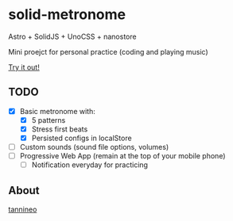 # solid-metronome

Astro + SolidJS + UnoCSS + nanostore

Mini proejct for personal practice (coding and playing music)

[Try it out!](https://tannineo.github.io/solid-metronome/)

## TODO

- [x] Basic metronome with:
  - [x] 5 patterns
  - [x] Stress first beats
  - [x] Persisted configs in localStore
- [ ] Custom sounds (sound file options, volumes)
- [ ] Progressive Web App (remain at the top of your mobile phone)
  - [ ] Notification everyday for practicing

## About

[tannineo](https://github.com/tannineo)
